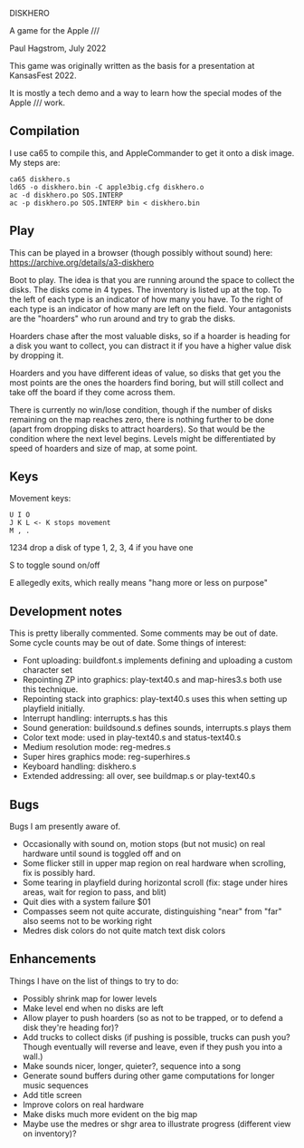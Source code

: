 DISKHERO

A game for the Apple ///

Paul Hagstrom, July 2022

This game was originally written as the basis for a presentation at KansasFest 2022.

It is mostly a tech demo and a way to learn how the special modes of the Apple /// work.

## Compilation ##

I use ca65 to compile this, and AppleCommander to get it onto a disk image.
My steps are:

```
ca65 diskhero.s
ld65 -o diskhero.bin -C apple3big.cfg diskhero.o
ac -d diskhero.po SOS.INTERP
ac -p diskhero.po SOS.INTERP bin < diskhero.bin
```

## Play ##

This can be played in a browser (though possibly without sound) here:
https://archive.org/details/a3-diskhero

Boot to play.
The idea is that you are running around the space to collect the disks.
The disks come in 4 types.  The inventory is listed up at the top.
To the left of each type is an indicator of how many you have.
To the right of each type is an indicator of how many are left on the field.
Your antagonists are the "hoarders" who run around and try to grab the disks.

Hoarders chase after the
most valuable disks, so if a hoarder is heading for a disk you want to
collect, you can distract it if you have a higher value disk by dropping it.

Hoarders and you have different ideas of value, so disks that get you the
most points are the ones the hoarders find boring, but will still collect
and take off the board if they come across them.

There is currently no win/lose condition, though if the number of disks
remaining on the map reaches zero, there is nothing further to be done
(apart from dropping disks to attract hoarders).  So that would be the
condition where the next level begins.  Levels might be differentiated
by speed of hoarders and size of map, at some point.

## Keys ##

Movement keys:

```
U I O
J K L <- K stops movement
M , .
```

1234 drop a disk of type 1, 2, 3, 4 if you have one

S to toggle sound on/off

E allegedly exits, which really means "hang more or less on purpose"

## Development notes ##

This is pretty liberally commented.  Some comments may be out of date.
Some cycle counts may be out of date.  Some things of interest:

- Font uploading: buildfont.s implements defining and uploading a custom character set
- Repointing ZP into graphics: play-text40.s and map-hires3.s both use this technique.
- Repointing stack into graphics: play-text40.s uses this when setting up playfield initially.
- Interrupt handling: interrupts.s has this
- Sound generation: buildsound.s defines sounds, interrupts.s plays them
- Color text mode: used in play-text40.s and status-text40.s
- Medium resolution mode: reg-medres.s
- Super hires graphics mode: reg-superhires.s
- Keyboard handling: diskhero.s
- Extended addressing: all over, see buildmap.s or play-text40.s

## Bugs ##

Bugs I am presently aware of.

- Occasionally with sound on, motion stops (but not music) on real hardware until sound is toggled off and on
- Some flicker still in upper map region on real hardware when scrolling, fix is possibly hard.
- Some tearing in playfield during horizontal scroll (fix: stage under hires areas, wait for region to pass, and blit)
- Quit dies with a system failure $01
- Compasses seem not quite accurate, distinguishing "near" from "far" also seems not to be working right
- Medres disk colors do not quite match text disk colors

## Enhancements ##

Things I have on the list of things to try to do:

- Possibly shrink map for lower levels
- Make level end when no disks are left
- Allow player to push hoarders (so as not to be trapped, or to defend a disk they're heading for)?
- Add trucks to collect disks (if pushing is possible, trucks can push you? Though eventually will reverse and leave, even if they push you into a wall.)
- Make sounds nicer, longer, quieter?, sequence into a song
- Generate sound buffers during other game computations for longer music sequences
- Add title screen
- Improve colors on real hardware
- Make disks much more evident on the big map
- Maybe use the medres or shgr area to illustrate progress (different view on inventory)?
